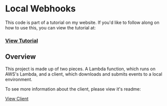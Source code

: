 # Local Webhooks

This code is part of a tutorial on my website. If you'd like to follow along on how to use this, you can view the tutorial at:

### [View Tutorial](https://codebykyle.com/blog/local-webhooks-for-development)

## Overview
This project is made up of two pieces. A Lambda function, which runs on AWS's  Lambda, and a client, which downloads and submits events to a local environment.

To see more information about the client, please view it's readme:

[View Client](./client/README.MD)
